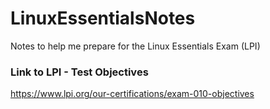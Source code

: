 # LinuxEssentialsNotes
Notes to help me prepare for the Linux Essentials Exam (LPI)

### Link to LPI - Test Objectives
https://www.lpi.org/our-certifications/exam-010-objectives

